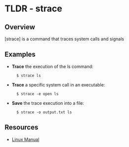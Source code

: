 TLDR - strace
==========

Overview
--------

[strace] is a command that traces system calls and signals

Examples
--------

- **Trace** the execution of the ls command:

		$ strace ls

- **Trace** a specific system call in an executable:

        $ strace -e open ls

- **Save** the trace execution into a file:
		
		$ strace -o output.txt ls


Resources
---------

- [Linux Manual](http://man7.org/linux/man-pages/man1/strace.1.html)
